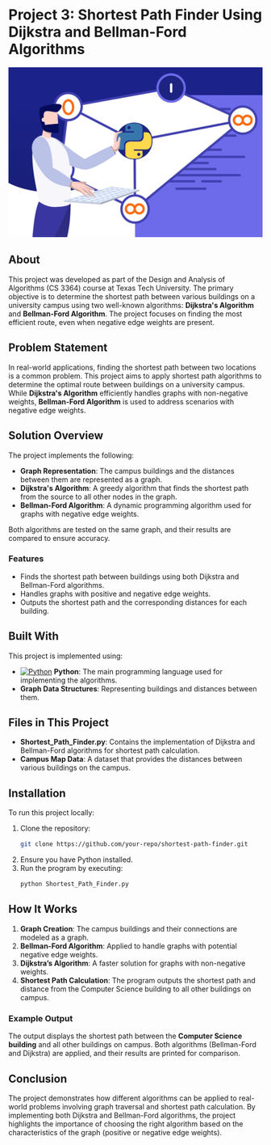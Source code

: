 # Project 3: Shortest Path Finder Using Dijkstra and Bellman-Ford Algorithms
![alt text](https://github.com/Dhruvbam/Design-and-Analysis-of-Algorithms/blob/main/Assignment%203%20-%20Shortest%20Path%20Finder/sp1.png)


## About
This project was developed as part of the Design and Analysis of Algorithms (CS 3364) course at Texas Tech University. The primary objective is to determine the shortest path between various buildings on a university campus using two well-known algorithms: **Dijkstra's Algorithm** and **Bellman-Ford Algorithm**. The project focuses on finding the most efficient route, even when negative edge weights are present.

## Problem Statement
In real-world applications, finding the shortest path between two locations is a common problem. This project aims to apply shortest path algorithms to determine the optimal route between buildings on a university campus. While **Dijkstra's Algorithm** efficiently handles graphs with non-negative weights, **Bellman-Ford Algorithm** is used to address scenarios with negative edge weights.

## Solution Overview
The project implements the following:
- **Graph Representation**: The campus buildings and the distances between them are represented as a graph.
- **Dijkstra's Algorithm**: A greedy algorithm that finds the shortest path from the source to all other nodes in the graph.
- **Bellman-Ford Algorithm**: A dynamic programming algorithm used for graphs with negative edge weights.
  
Both algorithms are tested on the same graph, and their results are compared to ensure accuracy.

### Features
- Finds the shortest path between buildings using both Dijkstra and Bellman-Ford algorithms.
- Handles graphs with positive and negative edge weights.
- Outputs the shortest path and the corresponding distances for each building.

## Built With
This project is implemented using:
- <a href="https://www.python.org/" target="_blank" rel="noreferrer"><img src="https://img.shields.io/badge/Python-3670A0?style=for-the-badge&logo=python&logoColor=ffdd54" width="36" height="36" alt="Python" /></a> **Python**: The main programming language used for implementing the algorithms.
- **Graph Data Structures**: Representing buildings and distances between them.

## Files in This Project
- **Shortest_Path_Finder.py**: Contains the implementation of Dijkstra and Bellman-Ford algorithms for shortest path calculation.
- **Campus Map Data**: A dataset that provides the distances between various buildings on the campus.

## Installation
To run this project locally:
1. Clone the repository:
    ```bash
    git clone https://github.com/your-repo/shortest-path-finder.git
    ```
2. Ensure you have Python installed.
3. Run the program by executing:
    ```bash
    python Shortest_Path_Finder.py
    ```

## How It Works
1. **Graph Creation**: The campus buildings and their connections are modeled as a graph.
2. **Bellman-Ford Algorithm**: Applied to handle graphs with potential negative edge weights.
3. **Dijkstra’s Algorithm**: A faster solution for graphs with non-negative weights.
4. **Shortest Path Calculation**: The program outputs the shortest path and distance from the Computer Science building to all other buildings on campus.

### Example Output
The output displays the shortest path between the **Computer Science building** and all other buildings on campus. Both algorithms (Bellman-Ford and Dijkstra) are applied, and their results are printed for comparison.

## Conclusion
The project demonstrates how different algorithms can be applied to real-world problems involving graph traversal and shortest path calculation. By implementing both Dijkstra and Bellman-Ford algorithms, the project highlights the importance of choosing the right algorithm based on the characteristics of the graph (positive or negative edge weights).

